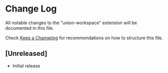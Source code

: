 # Change Log

All notable changes to the "union-workspace" extension will be documented in this file.

Check [Keep a Changelog](http://keepachangelog.com/) for recommendations on how to structure this file.

## [Unreleased]

- Initial release
